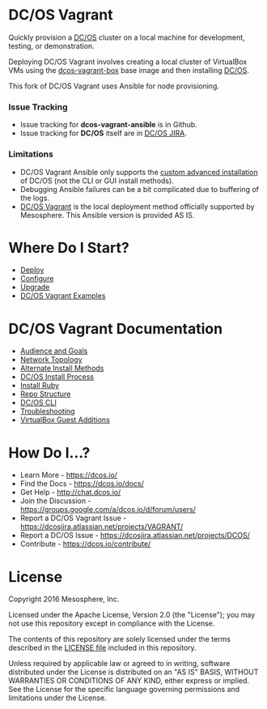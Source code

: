DC/OS Vagrant
==================

Quickly provision a [DC/OS](https://github.com/dcos/dcos) cluster on a local machine for development, testing, or demonstration.

Deploying DC/OS Vagrant involves creating a local cluster of VirtualBox VMs using the [dcos-vagrant-box](https://github.com/dcos/dcos-vagrant-box) base image and then installing [DC/OS](https://dcos.io/).

This fork of DC/OS Vagrant uses Ansible for node provisioning.

### Issue Tracking

- Issue tracking for **dcos-vagrant-ansible** is in Github.
- Issue tracking for **DC/OS** itself are in [DC/OS JIRA](https://dcosjira.atlassian.net/projects/VAGRANT/).

### Limitations

- DC/OS Vagrant Ansible only supports the [custom advanced installation](https://dcos.io/docs/latest/administration/installing/custom/advanced/) of DC/OS (not the CLI or GUI install methods).
- Debugging Ansible failures can be a bit complicated due to buffering of the logs.
- [DC/OS Vagrant](https://github.com/dcos/dcos-vagrant/) is the local deployment method officially supported by Mesosphere. This Ansible version is provided AS IS.

# Where Do I Start?

- [Deploy](/docs/deploy.md)
- [Configure](/docs/configure.md)
- [Upgrade](/docs/upgrade.md)
- [DC/OS Vagrant Examples](https://github.com/dcos/dcos-vagrant/tree/master/examples)

# DC/OS Vagrant Documentation

- [Audience and Goals](/docs/audience-and-goals.md)
- [Network Topology](/docs/network-topology.md)
- [Alternate Install Methods](/docs/alternate-install-methods.md)
- [DC/OS Install Process](/docs/dcos-install-process.md)
- [Install Ruby](/docs/install-ruby.md)
- [Repo Structure](/docs/repo-structure.md)
- [DC/OS CLI](/docs/dcos-cli.md)
- [Troubleshooting](/docs/troubleshooting.md)
- [VirtualBox Guest Additions](/docs/virtualbox-guest-additions.md)


# How Do I...?

- Learn More - https://dcos.io/
- Find the Docs - https://dcos.io/docs/
- Get Help - http://chat.dcos.io/
- Join the Discussion - https://groups.google.com/a/dcos.io/d/forum/users/
- Report a DC/OS Vagrant Issue - https://dcosjira.atlassian.net/projects/VAGRANT/
- Report a DC/OS Issue - https://dcosjira.atlassian.net/projects/DCOS/
- Contribute - https://dcos.io/contribute/


# License

Copyright 2016 Mesosphere, Inc.

Licensed under the Apache License, Version 2.0 (the "License");
you may not use this repository except in compliance with the License.

The contents of this repository are solely licensed under the terms described in the [LICENSE file](/LICENSE) included in this repository.

Unless required by applicable law or agreed to in writing, software
distributed under the License is distributed on an "AS IS" BASIS,
WITHOUT WARRANTIES OR CONDITIONS OF ANY KIND, either express or implied.
See the License for the specific language governing permissions and
limitations under the License.
